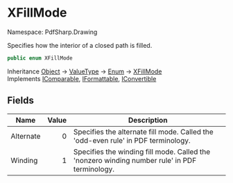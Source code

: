 # XFillMode

Namespace: PdfSharp.Drawing

Specifies how the interior of a closed path is filled.

```csharp
public enum XFillMode
```

Inheritance [Object](https://docs.microsoft.com/en-us/dotnet/api/system.object) → [ValueType](https://docs.microsoft.com/en-us/dotnet/api/system.valuetype) → [Enum](https://docs.microsoft.com/en-us/dotnet/api/system.enum) → [XFillMode](./pdfsharp.drawing.xfillmode)<br>
Implements [IComparable](https://docs.microsoft.com/en-us/dotnet/api/system.icomparable), [IFormattable](https://docs.microsoft.com/en-us/dotnet/api/system.iformattable), [IConvertible](https://docs.microsoft.com/en-us/dotnet/api/system.iconvertible)

## Fields

| Name | Value | Description |
| --- | --: | --- |
| Alternate | 0 | Specifies the alternate fill mode. Called the 'odd-even rule' in PDF terminology. |
| Winding | 1 | Specifies the winding fill mode. Called the 'nonzero winding number rule' in PDF terminology. |
